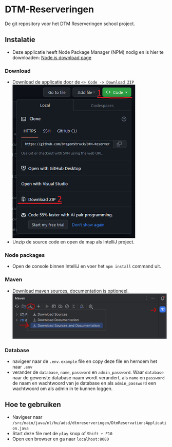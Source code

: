 # DTM-Reserveringen
De git repository voor het DTM Reserveringen school project.

## Instalatie
- Deze applicatie heeft Node Package Manager (NPM) nodig en is hier te downloaden: [Node.js download page](https://nodejs.org/en/download)

### Download
- Download de applicatie door de `<> Code -> Download ZIP`
![download](https://github.com/DragonStruck/DTM-Reserveringen/blob/dev/src/main/resources/static/images/github/download.png?raw=true)
- Unzip de source code en open de map als IntelliJ project.

### Node packages
- Open de console binnen IntelliJ en voer het `npm install` command uit.

### Maven
- Download maven sources, documentation is optioneel.
![download](https://github.com/DragonStruck/DTM-Reserveringen/blob/dev/src/main/resources/static/images/github/maven.png?raw=true)

### Database
- navigeer naar de `.env.example` file en copy deze file en hernoem het naar `.env`
- verander de `database`, `name`, `password` en `admin_password`. Waar `database` naar de gewenste database naam wordt verandert, 
als `name` en `password` de naam en wachtwoord van je database en als `admin_password` een wachtwoord om als admin in te kunnen loggen.

## Hoe te gebruiken
- Navigeer naar `/src/main/java/nl/hu/adsd/dtmreserveringen/DtmReservationsApplication.java`
- Start deze file met de `play` knop of `Shift + F10`
- Open een browser en ga naar `localhost:8080`